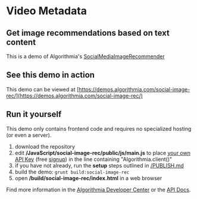 # Video Metadata

## Get image recommendations based on text content

This is a demo of Algorithmia's [SocialMediaImageRecommender](https://algorithmia.com/algorithms/web/SocialMediaImageRecommender)

## See this demo in action

This demo can be viewed at [https://demos.algorithmia.com/social-image-rec/](https://demos.algorithmia.com/social-image-rec/)

## Run it yourself

This demo only contains frontend code and requires no specialized hosting (or even a server).
1. download the repository
2. edit **/JavaScript/social-image-rec/public/js/main.js** to place [your own API Key](https://algorithmia.com/user#credentials) (free [signup](https://algorithmia.com/?invite=socialimagerec)) in the line containing "Algorithmia.client()"
4. if you have not already, run the **setup** steps outlined in [/PUBLISH.md](../../PUBLISH.md)
5. build the demo: `grunt build:social-image-rec`
6. open **/build/social-image-rec/index.html** in a web browser

Find more information in the [Algorithmia Developer Center](http://developers.algorithmia.com) or the [API Docs](http://docs.algorithmia.com/).
